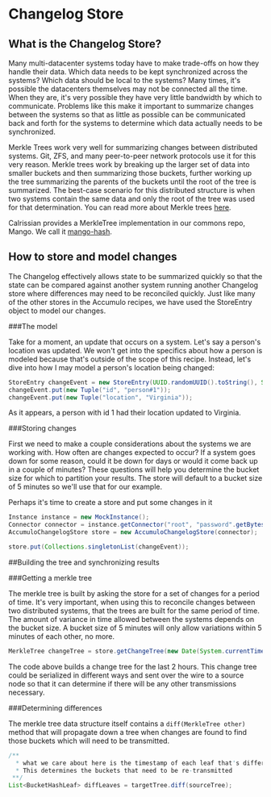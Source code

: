 # Changelog Store

## What is the Changelog Store?

Many multi-datacenter systems today have to make trade-offs on how they handle their data. Which data needs to be kept synchronized across the systems? Which data should be local to the systems? Many times, it's possible the datacenters themselves may not be connected all the time. When they are, it's very possible they have very little bandwidth by which to communicate. Problems like this make it important to summarize changes between the systems so that as little as possible can be communicated back and forth for the systems to determine which data actually needs to be synchronized.

Merkle Trees work very well for summarizing changes between distributed systems. Git, ZFS, and many peer-to-peer network protocols use it for this very reason. Merkle trees work by breaking up the larger set of data into smaller buckets and then summarizing those buckets, further working up the tree summarizing the parents of the buckets until the root of the tree is summarized. The best-case scenario for this distributed structure is when two systems contain the same data and only the root of the tree was used for that determination. You can read more about Merkle trees [here](http://en.wikipedia.org/wiki/Hash_tree). 

Calrissian provides a MerkleTree implementation in our commons repo, Mango. We call it [mango-hash](https://github.com/calrissian/mango/tree/master/mango-core/src/main/java/org/calrissian/mango/hash/tree).

## How to store and model changes

The Changelog effectively allows state to be summarized quickly so that the state can be compared against another system running another Changelog store where differences may need to be reconciled quickly. Just like many of the other stores in the Accumulo recipes, we have used the StoreEntry object to model our changes.

###The model

Take for a moment, an update that occurs on a system. Let's say a person's location was updated. We won't get into the specifics about how a person is modeled because that's outside of the scope of this recipe. Instead, let's dive into how I may model a person's location being changed:

```java
StoreEntry changeEvent = new StoreEntry(UUID.randomUUID().toString(), System.currentTimeMillis());
changeEvent.put(new Tuple("id", "person#1"));
changeEvent.put(new Tuple("location", "Virginia"));
```

As it appears, a person with id 1 had their location updated to Virginia.

###Storing changes

First we need to make a couple considerations about the systems we are working with. How often are changes expected to occur? If a system goes down for some reason, could it be down for days or would it come back up in a couple of minutes? These questions will help you determine the bucket size for which to partition your results. The store will default to a bucket size of 5 minutes so we'll use that for our example.

Perhaps it's time to create a store and put some changes in it

```java
Instance instance = new MockInstance();
Connector connector = instance.getConnector("root", "password".getBytes());
AccumuloChangelogStore store = new AccumuloChangelogStore(connector);

store.put(Collections.singletonList(changeEvent));
```

##Building the tree and synchronizing results

###Getting a merkle tree

The merkle tree is built by asking the store for a set of changes for a period of time. It's very important, when using this to reconcile changes between two distributed systems, that the trees are built for the same period of time. The amount of variance in time allowed between the systems depends on the bucket size. A bucket size of 5 minutes will only allow variations within 5 minutes of each other, no more. 

```java
MerkleTree changeTree = store.getChangeTree(new Date(System.currentTimeMillis() - (2 * 60 * 60 * 1000)), new Date());
```

The code above builds a change tree for the last 2 hours. This change tree could be serialized in different ways and sent over the wire to a source node so that it can determine if there will be any other transmissions necessary.

###Determining differences

The merkle tree data structure itself contains a ```diff(MerkleTree other)``` method that will propagate down a tree when changes are found to find those buckets which will need to be transmitted.

```java
/** 
  * what we care about here is the timestamp of each leaf that's different. 
  * This determines the buckets that need to be re-transmitted
 **/
List<BucketHashLeaf> diffLeaves = targetTree.diff(sourceTree);  
```
